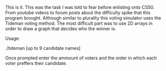 This is it. This was the task I was told to fear before enlisting onto CS50. From youtube videos to forum posts about the difficulty spike that this program brought. Although similar to plurality this voting simulator uses the Tideman voting method. The most difficult part was to use 2D arrays in order to draw a graph that decides who the winner is. 


Usage:

./tideman [up to 9 candidate names]

Once prompted enter the ammount of voters and the order in which each voter preffers their candidate.
